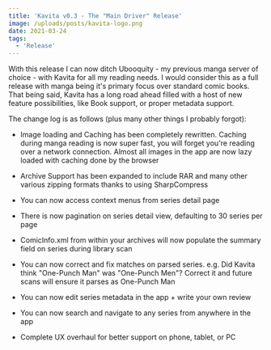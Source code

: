 ```yaml
---
title: 'Kavita v0.3 - The "Main Driver" Release'
image: /uploads/posts/kavita-logo.png
date: 2021-03-24
tags:
  - 'Release'
---
```


With this release I can now ditch Ubooquity - my previous manga server of choice - with Kavita for all my reading needs. I would consider this as a full release with manga being it's primary focus over standard comic books. That being said, Kavita has a long road ahead filled with a host of new feature possibilities, like Book support, or proper metadata support. 



The change log is as follows (plus many other things I probably forgot):

- Image loading and Caching has been completely rewritten. Caching during manga reading is now super fast, you will forget you're reading over a network connection. Almost all images in the app are now lazy loaded with caching done by the browser

- Archive Support has been expanded to include RAR and many other various zipping formats thanks to using SharpCompress

- You can now access context menus from series detail page

- There is now pagination on series detail view, defaulting to 30 series per page

- ComicInfo.xml from within your archives will now populate the summary field on series during library scan

- You can now correct and fix matches on parsed series. e.g. Did Kavita think "One-Punch Man" was "One-Punch Men"? Correct it and future scans will ensure it parses as One-Punch Man

- You can now edit series metadata in the app + write your own review

- You can now search and navigate to any series from anywhere in the app

- Complete UX overhaul for better support on phone, tablet, or PC